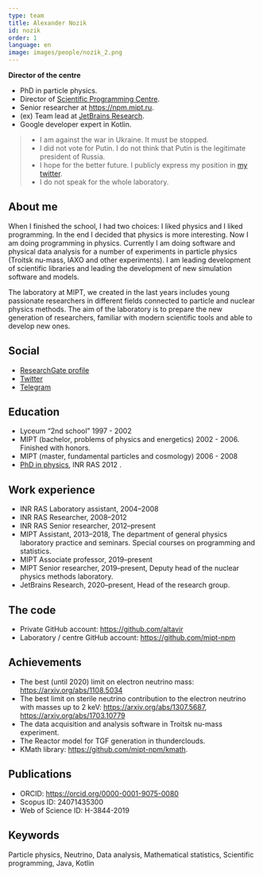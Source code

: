 ```yaml
---
type: team
title: Alexander Nozik
id: nozik
order: 1
language: en
image: images/people/nozik_2.png
---
```


**Director of the centre**

* PhD in particle physics.
* Director of [Scientific Programming Centre](/).
* Senior researcher at https://npm.mipt.ru.
* (ex) Team lead at [JetBrains Research](https://research.jetbrains.org/groups/npm/).
* Google developer expert in Kotlin.

<blockquote>
<ul>
  <li> I am against the war in Ukraine. It must be stopped. </li> 
  <li> I did not vote for Putin. I do not think that Putin is the legitimate president of Russia. </li>
  <li> I hope for the better future. I publicly express my position in <a href="https://twitter.com/noraltavir">my twitter</a>.</li>
  <li> I do not speak for the whole laboratory. </li>
</ul>
</blockquote>  

## About me

When I finished the school, I had two choices: I liked physics and I liked programming. In the end I decided that physics is more interesting. Now I am doing programming in physics. Currently I am doing software and physical data analysis for a number of experiments in particle physics (Troitsk nu-mass, IAXO and other experiments). I am leading development of scientific libraries and leading the development of new simulation software and models.

The laboratory at MIPT, we created in the last years includes young passionate researchers in different fields connected to particle and nuclear physics methods. The aim of the laboratory is to prepare the new generation of researchers, familiar with modern scientific tools and able to develop new ones.

## Social

* [ResearchGate profile](https://www.researchgate.net/profile/Alexander_Nozik)
* [Twitter](https://twitter.com/noraltavir)
* [Telegram](https://t.me/noraltavir)

## Education

* Lyceum “2nd school” 1997 - 2002
* MIPT (bachelor, problems of physics and energetics) 2002 - 2006. Finished with honors.
* MIPT (master, fundamental particles and cosmology) 2006 - 2008
* [PhD in physics](https://www.researchgate.net/publication/260058278_Rezultaty_obrabotki_dannyh_eksperimenta_Troick_nu-mass_po_pramomu_izmereniu_massy_elektronnogo_nejtrino), INR RAS 2012 .

## Work experience

* INR RAS Laboratory assistant, 2004–2008
* INR RAS Researcher, 2008–2012
* INR RAS Senior researcher, 2012–present
* MIPT Assistant, 2013–2018, The department of general physics laboratory practice and seminars. Special courses on programming and statistics.
* MIPT Associate professor, 2019–present
* MIPT Senior researcher, 2019–present, Deputy head of the nuclear physics methods laboratory.
* JetBrains Research, 2020–present, Head of the research group.

## The code

* Private GitHub account: https://github.com/altavir
* Laboratory / centre GitHub account: https://github.com/mipt-npm

## Achievements

* The best (until 2020) limit on electron neutrino mass: https://arxiv.org/abs/1108.5034
* The best limit on sterile neutrino contribution to the electron neutrino with masses up to 2 keV: https://arxiv.org/abs/1307.5687, https://arxiv.org/abs/1703.10779
* The data acquisition and analysis software in Troitsk nu-mass experiment.
* The Reactor model for TGF generation in thunderclouds.
* KMath library: https://github.com/mipt-npm/kmath.

## Publications
* ORCID: https://orcid.org/0000-0001-9075-0080
* Scopus ID: 24071435300
* Web of Science ID: H-3844-2019

## Keywords

Particle physics, Neutrino, Data analysis, Mathematical statistics, Scientific programming, Java, Kotlin